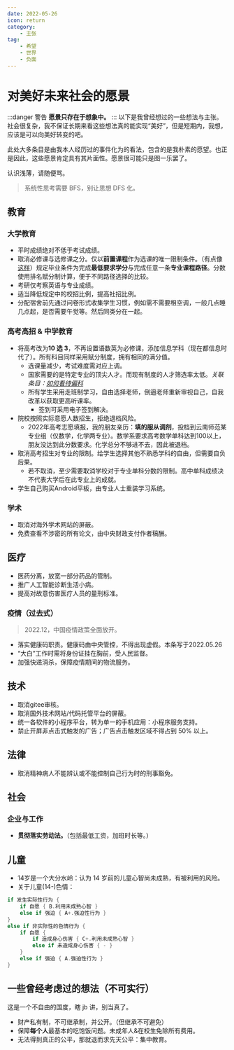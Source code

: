 ```yaml
---
date: 2022-05-26
icon: return
category:
    - 主张
tag:
    - 希望
    - 世界
    - 负面
---
```

# 对美好未来社会的愿景
:::danger 警告
**愿景只存在于想象中。**
:::
以下是我曾经想过的一些想法与主张。社会很复杂，我不保证长期来看这些想法真的能实现“美好”，但是短期内，我想，应该是可以向美好转变的吧。

此处大多条目是由我本人经历过的事件化为的看法，包含的是我朴素的愿望。也正是因此，这些愿景肯定具有其片面性。愿景很可能只是图一乐罢了。

认识浅薄，请随便骂。

> 系统性思考需要 BFS，别让思想 DFS 化。
## 教育
### 大学教育
* 平时成绩绝对不低于考试成绩。
* 取消必修课与选修课之分。仅以**前置课程**作为选课的唯一限制条件。（有点像[这样](https://leetcode.com/problems/course-schedule-ii/description/)）规定毕业条件为完成**最低要求学分**与完成任意一条**专业课程路径**。分数使用排名赋分制计算，便于不同路径选择的比较。
* 考研仅考察英语与专业成绩。
* 适当降低规定中的校招比例，提高社招比例。
* 分配宿舍前先通过问卷形式收集学生习惯，例如需不需要租空调，一般几点睡几点起，是否需要午觉等。然后同类分在一起。
### 高考高招 & 中学教育
* 将高考改为**10 选 3**，不再设置语数英为必修课，添加信息学科（现在都信息时代了）。所有科目同样采用赋分制度，拥有相同的满分值。
    * 选课量减少，考试难度需对应上调。
    * 国家需要的是特定专业的顶尖人才。而现有制度的人才筛选率太低。*关联条目：[如何看待偏科](../gossip/consider.md#如何看待偏科)*
    * 所有学生采用走班制学习，自由选择老师，倒逼老师重新审视自己，自我改革以获取更高听课率。
        * 签到可采用电子签到解决。
* 院校按照实际意愿人数招生，拒绝退档风险。
    * <span class="heimu" title="你知道的太多了">2022年高考志愿填报，我的朋友亲历：**填的服从调剂**，投档到云南师范某专业组（仅数学，化学两专业）。数学系要求高考数学单科达到100以上，朋友没达到此分数要求。化学总分不够进不去，因此被退档。</span>
* 取消高考招生对专业的限制。给学生选择其他不熟悉学科的自由，但需要自负后果。
    * 若不取消，至少需要取消学校对于专业单科分数的限制。高中单科成绩决不代表大学后在此专业上的成就。
* 学生自己购买Android平板，由专业人士重装学习系统。
### 学术
* 取消对海外学术网站的屏蔽。
* 免费查看不涉密的所有论文，由中央财政支付作者稿酬。
## 医疗
* 医药分离，放宽一部分药品的管制。
* 推广人工智能诊断生活小病。
* 提高对故意伤害医疗人员的量刑标准。
### 疫情（过去式）
> 2022.12，中国疫情政策全面放开。

* 落实健康码职责。健康码由中央管控，不得出现虚假。<span class="heimu" title="你知道的太多了">本条写于2022.05.26</span><!-- * 阳性患者居家隔离。为防止阳性患者外出，一切密闭空间进入需登记健康码，红码禁止入内。没有条件在家隔离的， -->
* “大白”工作时需将身份证挂在胸前，受人民监督。
* 加强快递消杀，保障疫情期间的物流服务。
## 技术
* 取消gitee审核。
* 取消国外技术网站/代码托管平台的屏蔽。
* 统一各软件的小程序平台，转为单一的手机应用：小程序服务支持。
* 禁止开屏非点击式触发的广告；广告点击触发区域不得占到 50% 以上。
## 法律
* 取消精神病人不能辨认或不能控制自己行为时的刑事豁免。
## 社会
### 企业与工作
* **贯彻落实劳动法。**（包括最低工资，加班时长等。）
## 儿童
* 14岁是一个大分水岭：认为 14 岁前的儿童心智尚未成熟，有被利用的风险。
* 关于儿童(14-)色情：
```rs
if 发生实际性行为 {
    if 自愿 { B.利用未成熟心智 }
    else if 强迫 { A+.强迫性行为 } 
}
else if 非实际性的色情行为 {
    if 自愿 {
        if 造成身心伤害 { C+.利用未成熟心智 }
        else if 未造成身心伤害 { - }
    }
    else if 强迫 { A.强迫性行为 }
}
```

## 一些曾经考虑过的想法（不可实行）
这是一个不自由的国度，瞎 jb 讲，别当真了。
* 财产私有制，不可继承制，并公开。（但继承不可避免）
* 保障**每个人**最基本的吃饱饭问题。未成年人&在校生免除所有费用。
* 无法得到真正的公平，那就退而求先天公平：集中教育。